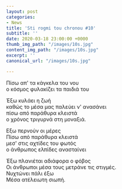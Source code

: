 ```yaml
---
layout: post
categories:
- News
title: 'Sti rogmi tou chronou #10'
subtitle: ''
date: 2020-03-18 23:00:00 +0000
thumb_img_path: "/images/10s.jpg"
content_img_path: "/images/10s.jpg"
excerpt: ''
canonical_url: "/images/10s.jpg"

---
```

Πίσω απ' τα κάγκελα του νου  
ο κόσμος φυλακίζει τα παιδιά του

Έξω κυλάει η ζωή  
καθώς το μέσα μας παλεύει ν' ανασάνει  
πίσω από παράθυρα κλειστά  
ο χρόνος τριγυρνά στη μοναξιά.

Εξω περνούν οι μέρες  
Πίσω από παράθυρα κλειστά  
μεσ' στις αχτίδες του φωτός  
ο άνθρωπος ελπίδες ανασταίνει

Έξω πλανιέται αδιάφορα ο φόβος  
Οι άνθρωποι μέσα τους μετράνε τις στιγμές.  
Νυχτώνει πάλι έξω  
Μέσα ατέλειωτη σιωπή.